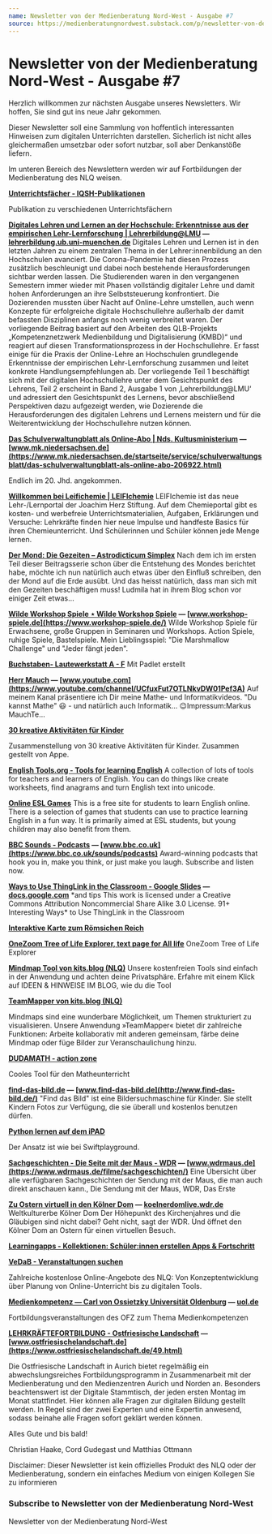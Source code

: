 ```yaml
---
name: Newsletter von der Medienberatung Nord-West - Ausgabe #7
source: https://medienberatungnordwest.substack.com/p/newsletter-von-der-medienberatung-nord-west-ausgabe-7-912755
---
```


# Newsletter von der Medienberatung Nord-West - Ausgabe #7

Herzlich willkommen zur nächsten Ausgabe unseres Newsletters. Wir hoffen, Sie sind gut ins neue Jahr gekommen.

Dieser Newsletter soll eine Sammlung von hoffentlich interessanten Hinweisen zum digitalen Unterrichten darstellen. Sicherlich ist nicht alles gleichermaßen umsetzbar oder sofort nutzbar, soll aber Denkanstöße liefern.

Im unteren Bereich des Newslettern werden wir auf Fortbildungen der Medienberatung des NLQ weisen.

**[Unterrichtsfächer - IQSH-Publikationen](https://publikationen.iqsh.de/unterrichtsfaecher.html?utm_campaign=Newsletter%20von%20der%20Medienberatung%20Nord-West&utm_medium=email&utm_source=Revue%20newsletter)**

Publikation zu verschiedenen Unterrichtsfächern

**[Digitales Lehren und Lernen an der Hochschule: Erkenntnisse aus der empirischen Lehr-Lernforschung | Lehrerbildung@LMU](https://lehrerbildung.ub.uni-muenchen.de/lehrerbildung/article/view/23?utm_campaign=Newsletter%20von%20der%20Medienberatung%20Nord-West&utm_medium=email&utm_source=Revue%20newsletter) — [lehrerbildung.ub.uni-muenchen.de](https://lehrerbildung.ub.uni-muenchen.de/lehrerbildung/article/view/23)** Digitales Lehren und Lernen ist in den letzten Jahren zu einem zentralen Thema in der Lehrer:innenbildung an den Hochschulen avanciert. Die Corona-Pandemie hat diesen Prozess zusätzlich beschleunigt und dabei noch bestehende Herausforderungen sichtbar werden lassen. Die Studierenden waren in den vergangenen Semestern immer wieder mit Phasen vollständig digitaler Lehre und damit hohen Anforderungen an ihre Selbststeuerung konfrontiert. Die Dozierenden mussten über Nacht auf Online-Lehre umstellen, auch wenn Konzepte für erfolgreiche digitale Hochschullehre außerhalb der damit befassten Disziplinen anfangs noch wenig verbreitet waren. Der vorliegende Beitrag basiert auf den Arbeiten des QLB-Projekts „Kompetenznetzwerk Medienbildung und Digitalisierung (KMBD)“ und reagiert auf diesen Transformationsprozess in der Hochschullehre. Er fasst einige für die Praxis der Online-Lehre an Hochschulen grundlegende Erkenntnisse der empirischen Lehr-Lernforschung zusammen und leitet konkrete Handlungsempfehlungen ab. Der vorliegende Teil 1 beschäftigt sich mit der digitalen Hochschullehre unter dem Gesichtspunkt des Lehrens, Teil 2 erscheint in Band 2, Ausgabe 1 von ‚Lehrerbildung@LMU‘ und adressiert den Gesichtspunkt des Lernens, bevor abschließend Perspektiven dazu aufgezeigt werden, wie Dozierende die Herausforderungen des digitalen Lehrens und Lernens meistern und für die Weiterentwicklung der Hochschullehre nutzen können.

**[Das Schulverwaltungblatt als Online-Abo | Nds. Kultusministerium](https://www.mk.niedersachsen.de/startseite/service/schulverwaltungsblatt/das-schulverwaltungblatt-als-online-abo-206922.html?utm_campaign=Newsletter%20von%20der%20Medienberatung%20Nord-West&utm_medium=email&utm_source=Revue%20newsletter) — [www.mk.niedersachsen.de](https://www.mk.niedersachsen.de/startseite/service/schulverwaltungsblatt/das-schulverwaltungblatt-als-online-abo-206922.html)**

Endlich im 20. Jhd. angekommen.

**[Willkommen bei Leifichemie | LEIFIchemie](https://www.leifichemie.de/?utm_campaign=Newsletter%20von%20der%20Medienberatung%20Nord-West&utm_medium=email&utm_source=Revue%20newsletter)** LEIFIchemie ist das neue Lehr-/Lernportal der Joachim Herz Stiftung. Auf dem Chemieportal gibt es kosten- und werbefreie Unterrichtsmaterialien, Aufgaben, Erklärungen und Versuche: Lehrkräfte finden hier neue Impulse und handfeste Basics für ihren Chemieunterricht. Und Schülerinnen und Schüler können jede Menge lernen. 

**[Der Mond: Die Gezeiten – Astrodicticum Simplex](https://scienceblogs.de/astrodicticum-simplex/2008/05/07/der-mond-die-gezeiten/?utm_campaign=Newsletter%20von%20der%20Medienberatung%20Nord-West&utm_medium=email&utm_source=Revue%20newsletter)** Nach dem ich im ersten Teil dieser Beitragsserie schon über die Entstehung des Mondes berichtet habe, möchte ich nun natürlich auch etwas über den Einfluß schreiben, den der Mond auf die Erde ausübt. Und das heisst natürlich, dass man sich mit den Gezeiten beschäftigen muss! Ludmila hat in ihrem Blog schon vor einiger Zeit etwas…

**[Wilde Workshop Spiele ⋆ Wilde Workshop Spiele](https://www.workshop-spiele.de/?utm_campaign=Newsletter%20von%20der%20Medienberatung%20Nord-West&utm_medium=email&utm_source=Revue%20newsletter) — [www.workshop-spiele.de](https://www.workshop-spiele.de/)** Wilde Workshop Spiele für Erwachsene, große Gruppen in Seminaren und Workshops. Action Spiele, ruhige Spiele, Bastelspiele. Mein Lieblingsspiel: "Die Marshmallow Challenge" und "Jeder fängt jeden".

**[Buchstaben- Lautewerkstatt A - F](https://padlet.com/christianestricker/rj438iacr3d4lveq?utm_campaign=Newsletter%20von%20der%20Medienberatung%20Nord-West&utm_medium=email&utm_source=Revue%20newsletter)** Mit Padlet erstellt

**[Herr Mauch](https://www.youtube.com/channel/UCfuxFut7OTLNkvDW01Pef3A?utm_campaign=Newsletter%20von%20der%20Medienberatung%20Nord-West&utm_medium=email&utm_source=Revue%20newsletter) — [www.youtube.com](https://www.youtube.com/channel/UCfuxFut7OTLNkvDW01Pef3A)** Auf meinem Kanal präsentiere ich Dir meine Mathe- und Informatikvideos. "Du kannst Mathe" 😃 - und natürlich auch Informatik... 😉Impressum:Markus MauchTe...

**[30 kreative Aktivitäten für Kinder](https://education-static.apple.com/geo/de/education/2020/creativity-for-kids/activities.pdf?utm_campaign=Newsletter%20von%20der%20Medienberatung%20Nord-West&utm_medium=email&utm_source=Revue%20newsletter)**

Zusammenstellung von 30 kreative Aktivitäten für Kinder. Zusammen gestellt von Appe.

**[English Tools.org - Tools for learning English](https://www.englishtools.org/en?utm_campaign=Newsletter%20von%20der%20Medienberatung%20Nord-West&utm_medium=email&utm_source=Revue%20newsletter)** A collection of lots of tools for teachers and learners of English. You can do things like create worksheets, find anagrams and turn English text into unicode.

**[Online ESL Games](https://www.gamestolearnenglish.com/?utm_campaign=Newsletter%20von%20der%20Medienberatung%20Nord-West&utm_medium=email&utm_source=Revue%20newsletter)** This is a free site for students to learn English online. There is a selection of games that students can use to practice learning English in a fun way. It is primarily aimed at ESL students, but young children may also benefit from them.

**[BBC Sounds - Podcasts](https://www.bbc.co.uk/sounds/podcasts?utm_campaign=Newsletter%20von%20der%20Medienberatung%20Nord-West&utm_medium=email&utm_source=Revue%20newsletter) — [www.bbc.co.uk](https://www.bbc.co.uk/sounds/podcasts)** Award-winning podcasts that hook you in, make you think, or just make you laugh. Subscribe and listen now.

**[Ways to Use ThingLink in the Classroom - Google Slides](https://docs.google.com/presentation/d/1I7PkBK-Hz4SHiMgCFD7dBv-RhtIfI2sP2bvRDLeUkb0/edit?utm_campaign=Newsletter%20von%20der%20Medienberatung%20Nord-West&utm_medium=email&utm_source=Revue%20newsletter#slide=id.g2a082feb2_211) — [docs.google.com](https://docs.google.com/presentation/d/1I7PkBK-Hz4SHiMgCFD7dBv-RhtIfI2sP2bvRDLeUkb0/edit#slide=id.g2a082feb2_211)** \*and tips This work is licensed under a Creative Commons Attribution Noncommercial Share Alike 3.0 License. 91+ Interesting Ways\* to Use ThingLink in the Classroom

**[Interaktive Karte zum Römsichen Reich](http://histoatlas.org/histoAtlas.html?edit=false&mapId=38&utm_campaign=Newsletter%20von%20der%20Medienberatung%20Nord-West&utm_medium=email&utm_source=Revue%20newsletter)**

**[OneZoom Tree of Life Explorer, text page for All life](https://www.onezoom.org/life/@biota=93302?anim=flight&img=best_any&utm_campaign=Newsletter%20von%20der%20Medienberatung%20Nord-West&utm_medium=email&utm_source=Revue%20newsletter#x248,y1761,w2.2191)** OneZoom Tree of Life Explorer

**[Mindmap Tool von kits.blog (NLQ)](https://kits.blog/tools/?utm_campaign=Newsletter%20von%20der%20Medienberatung%20Nord-West&utm_medium=email&utm_source=Revue%20newsletter)** Unsere kostenfreien Tools sind einfach in der Anwendung und achten deine Privatsphäre. Erfahre mit einem Klick auf IDEEN & HINWEISE IM BLOG, wie du die Tool

**[TeamMapper von kits.blog (NLQ)](https://map.kits.blog/?utm_campaign=Newsletter%20von%20der%20Medienberatung%20Nord-West&utm_medium=email&utm_source=Revue%20newsletter)**

Mindmaps sind eine wunderbare Möglichkeit, um Themen strukturiert zu visualisieren. Unsere Anwendung »TeamMapper« bietet dir zahlreiche Funktionen: Arbeite kollaborativ mit anderen gemeinsam, färbe deine Mindmap oder füge Bilder zur Veranschaulichung hinzu.

**[DUDAMATH - action zone](http://www.dudamath.com/action.html?utm_campaign=Newsletter%20von%20der%20Medienberatung%20Nord-West&utm_medium=email&utm_source=Revue%20newsletter)**

Cooles Tool für den Matheunterricht

**[find-das-bild.de](http://www.find-das-bild.de/?utm_campaign=Newsletter%20von%20der%20Medienberatung%20Nord-West&utm_medium=email&utm_source=Revue%20newsletter) — [www.find-das-bild.de](http://www.find-das-bild.de/)** "Find das Bild" ist eine Bildersuchmaschine für Kinder. Sie stellt Kindern Fotos zur Verfügung, die sie überall und kostenlos benutzen dürfen.

**[Python lernen auf dem iPAD](https://apps.apple.com/us/app/tinkerstellar/id1567374120?uo=4&utm_campaign=Newsletter%20von%20der%20Medienberatung%20Nord-West&utm_medium=email&utm_source=Revue%20newsletter)**

Der Ansatz ist wie bei Swiftplayground.

**[Sachgeschichten - Die Seite mit der Maus - WDR](https://www.wdrmaus.de/filme/sachgeschichten/?utm_campaign=Newsletter%20von%20der%20Medienberatung%20Nord-West&utm_medium=email&utm_source=Revue%20newsletter) — [www.wdrmaus.de](https://www.wdrmaus.de/filme/sachgeschichten/)** Eine Übersicht über alle verfügbaren Sachgeschichten der Sendung mit der Maus, die man auch direkt anschauen kann., Die Sendung mit der Maus, WDR, Das Erste

**[Zu Ostern virtuell in den Kölner Dom](https://koelnerdomlive.wdr.de/?utm_campaign=Newsletter%20von%20der%20Medienberatung%20Nord-West&utm_medium=email&utm_source=Revue%20newsletter) — [koelnerdomlive.wdr.de](https://koelnerdomlive.wdr.de/)** Weltkulturerbe Kölner Dom Der Höhepunkt des Kirchenjahres und die Gläubigen sind nicht dabei? Geht nicht, sagt der WDR. Und öffnet den Kölner Dom an Ostern für einen virtuellen Besuch.

**[Learningapps - Kollektionen: Schüler:innen erstellen Apps & Fortschritt](https://www.youtube.com/watch?utm_campaign=Newsletter%20von%20der%20Medienberatung%20Nord-West&utm_medium=email&utm_source=Revue%20newsletter&v=ioMueOdAS78)**

**[VeDaB - Veranstaltungen suchen](https://vedab.de/veran_suche.php?sachgebiet=&schulform=&such=Medienbildung&utm_campaign=Newsletter%20von%20der%20Medienberatung%20Nord-West&utm_medium=email&utm_source=Revue%20newsletter&veranstalter=)**

Zahlreiche kostenlose Online-Angebote des NLQ: Von Konzeptentwicklung über Planung von Online-Unterricht bis zu digitalen Tools.

**[Medienkompetenz — Carl von Ossietzky Universität Oldenburg](https://uol.de/ofz/fortbildungsangebot/faecheruebergreifende-angebote/medienkompetenz-1?utm_campaign=Newsletter%20von%20der%20Medienberatung%20Nord-West&utm_medium=email&utm_source=Revue%20newsletter) — [uol.de](https://uol.de/ofz/fortbildungsangebot/faecheruebergreifende-angebote/medienkompetenz-1?utm_campaign=Newsletter+von+der+Medienberatung+Nord-West&utm_medium=email&utm_source=Revue+newsletter)**

Fortbildungsveranstaltungen des OFZ zum Thema Medienkompetenzen

**[LEHRKRÄFTEFORTBILDUNG - Ostfriesische Landschaft](https://www.ostfriesischelandschaft.de/49.html?utm_campaign=Newsletter%20von%20der%20Medienberatung%20Nord-West&utm_medium=email&utm_source=Revue%20newsletter) — [www.ostfriesischelandschaft.de](https://www.ostfriesischelandschaft.de/49.html)**

Die Ostfriesische Landschaft in Aurich bietet regelmäßig ein abwechslungsreiches Fortbildungsprogramm in Zusammenarbeit mit der Medienberatung und den Medienzentren Aurich und Norden an. Besonders beachtenswert ist der Digitale Stammtisch, der jeden ersten Montag im Monat stattfindet. Hier können alle Fragen zur digitalen Bildung gestellt werden. In Regel sind der zwei Experten und eine Expertin anwesend, sodass beinahe alle Fragen sofort geklärt werden können.

Alles Gute und bis bald!

Christian Haake, Cord Gudegast und Matthias Ottmann

Disclaimer: Dieser Newsletter ist kein offizielles Produkt des NLQ oder der Medienberatung, sondern ein einfaches Medium von einigen Kollegen Sie zu informieren

### Subscribe to **Newsletter von der Medienberatung Nord-West**

Newsletter von der Medienberatung Nord-West
